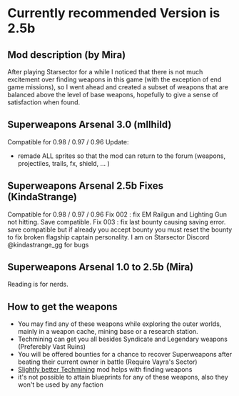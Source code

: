 # Currently recommended Version is 2.5b

## Mod description (by Mira)
After playing Starsector for a while I noticed that there is not much excitement over finding weapons in this game (with the exception of end game missions), so I went ahead and created a subset of weapons that are balanced above the level of base weapons, hopefully to give a sense of satisfaction when found.

## Superweapons Arsenal 3.0 (mllhild)
Compatible for 0.98 / 0.97 / 0.96
Update:
- remade ALL sprites so that the mod can return to the forum (weapons, projectiles, trails, fx, shield, ... ) 

## Superweapons Arsenal 2.5b Fixes (KindaStrange)
Compatible for 0.98 / 0.97 / 0.96
Fix 002 : fix EM Railgun and Lighting Gun not hitting. Save compatible.
Fix 003 : fix last bounty causing saving error. save compatible but if already you accept bounty you must reset the bounty to fix broken flagship captain personality.
I am on Starsector Discord @kindastrange_gg for bugs

## Superweapons Arsenal 1.0 to 2.5b (Mira)
Reading is for nerds.


## How to get the weapons
- You may find any of these weapons while exploring the outer worlds, mainly in a weapon cache, mining base or a research station.
- Techmining can get you all besides Syndicate and Legendary weapons (Preferebly Vast Ruins)
- You will be offered bounties for a chance to recover Superweapons after beating their current owner in battle (Require Vayra's Sector)
- [Slightly better Techmining](https://www.patreon.com/posts/0-98a-mod-125459046) mod helps with finding weapons
- it's not possible to attain blueprints for any of these weapons, also they won't be used by any faction
